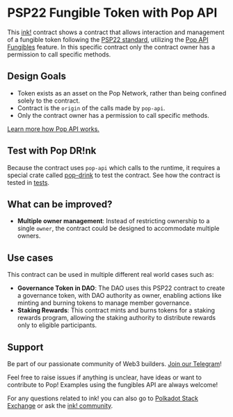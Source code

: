 # PSP22 Fungible Token with Pop API


This [ink!][ink] contract shows a contract that allows interaction and management of a fungible token following the [PSP22 standard][psp22], utilizing the [Pop API Fungibles][pop-api-fungibles] feature. In this specific contract only the contract owner has a permission to call specific methods.

## Design Goals

- Token exists as an asset on the Pop Network, rather than being confined solely to the contract.
- Contract is the `origin` of the calls made by `pop-api`.
- Only the contract owner has a permission to call specific methods.

[Learn more how Pop API works.](/pop-api/README.md)

## Test with Pop DR!nk

Because the contract uses `pop-api` which calls to the runtime, it requires a special crate called [pop-drink][pop-drink] to test the contract. See how the contract is tested in [tests](./tests.rs).

## What can be improved?

- **Multiple owner management**: Instead of restricting ownership to a single `owner`, the contract could be designed to accommodate multiple owners.

## Use cases

This contract can be used in multiple different real world cases such as:

- **Governance Token in DAO**: The DAO uses this PSP22 contract to create a governance token, with DAO authority as owner, enabling actions like minting and burning tokens to manage member governance.
- **Staking Rewards**: This contract mints and burns tokens for a staking rewards program, allowing the staking authority to distribute rewards only to eligible participants.

## Support

Be part of our passionate community of Web3 builders. [Join our Telegram](https://t.me/onpopio)!

Feel free to raise issues if anything is unclear, have ideas or want to contribute to Pop! Examples using the fungibles API are always welcome!

For any questions related to ink! you can also go to [Polkadot Stack Exchange](https://polkadot.stackexchange.com/) or
ask the [ink! community](https://t.me/inkathon/1).

[ink]: https://use.ink
[psp22]: https://github.com/inkdevhub/standards/blob/master/PSPs/psp-22.md
[pop-api-fungibles]: https://github.com/r0gue-io/pop-node/tree/main/pop-api/src/v0/fungibles
[pop-drink]: https://github.com/r0gue-io/pop-drink

